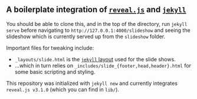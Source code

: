 ## A boilerplate integration of [`reveal.js`](https://github.com/hakimel/reveal.js) and [`jekyll`](http://jekyllrb.com/docs/home/)

You should be able to clone this, and in the top of the directory, run `jekyll serve` before navigating to `http://127.0.0.1:4000/slideshow` and seeing the slideshow which is currently served up from the `slideshow` folder.

Important files for tweaking include:
+ `_layouts/slide.html` is the [`jekyll` layout](http://jekyllrb.com/docs/structure/) used for the slide shows.
+ …which in turn relies on `_includes/slide_{footer,head,header}.html` for some basic scripting and styling.

This repository was initialized with `jekyll new` and currently integrates `reveal.js v3.1.0` (which you can find in `lib/`).
